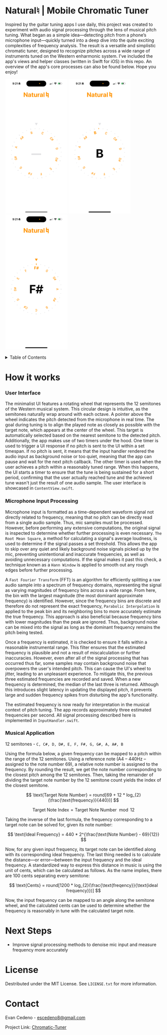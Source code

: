 # Natural♮ | Mobile Chromatic Tuner
Inspired by the guitar tuning apps I use daily, this project was created to experiment with audio signal processing through the lens of musical pitch tuning. What began as a simple idea—detecting pitch from a phone’s microphone input—quickly turned into a deep dive into the quite exciting complexities of frequency analysis. The result is a versatile and simplistic chromatic tuner, designed to recognize pitches across a wide range of instruments tuned on the Western enharmonic system. I've included the app's views and helper classes (written in Swift for iOS) in this repo. An overview of the app's core processes can also be found below. Hope you enjoy!


<img src="https://github.com/EvanC8/chromatic-Tuner/blob/main/Demos/demo2.PNG?raw=true" width="200"> <img src="https://github.com/EvanC8/chromatic-Tuner/blob/main/Demos/demo1.PNG?raw=true" width="200"> <img src="https://github.com/EvanC8/chromatic-Tuner/blob/main/Demos/demo3.PNG?raw=true" width="200">
<br>

<!-- TABLE OF CONTENTS -->
<details>
  <summary>Table of Contents</summary>
  <ol>
    <li>
      <a href="#how-it-works">How it works</a>
      <ul>
        <li><a href="#User-Interface">User Interface</a></li>
        <li><a href="#Microphone-Input-Processing">Microphone Input Processing</a></li>
        <li><a href="#Musical-Application">Musical Application</a></li>
      </ul>
    </li>
    <li><a href="#next-steps">Next Steps</a></li>
    <li><a href="#license">License</a></li>
    <li><a href="#contact">Contact</a></li>
  </ol>
</details>

# How it works

### User Interface
The minimalist UI features a rotating wheel that represents the 12 semitones of the Western musical system. This circular design is intuitive, as the semitones naturally wrap around with each octave. A pointer above the wheel indicates the pitch detected from the microphone in real time. The goal during tuning is to align the played note as closely as possible with the target note, which appears at the center of the wheel. This target is automatically selected based on the nearest semitone to the detected pitch. Additionally, the app makes use of two timers under the hood. One timer is used to trigger a UI response if no pitch is sent to the UI within a set timespan. If no pitch is sent, it means that the input handler rendered the audio input as background noise or too quiet, meaning that the app can pause and wait for the next pitch callback. The other timer is used when the user achieves a pitch within a reasonably tuned range. When this happens, the UI starts a timer to ensure that the tune is being sustained for a short period, confirming that the user actually reached tune and the achieved tune wasn't just the result of one audio sample. The user interface is showcased in `ContentView.swift`.

### Microphone Input Processing
Microphone input is formatted as a time-dependent waveform signal not directly related to frequency, meaning that no pitch can be directly read from a single audio sample. Thus, mic samples must be processed. However, before performing any extensive computations, the original signal is inspected to determine whether further processing is even necessary. `The Root Mean Square`, a method for calculating a signal's average loudness, is used to determine if the signal passes a set threshold. This allows the app to skip over any quiet and likely background noise signals picked up by the mic, preventing unintentional and inaccurate frequencies, as well as avoiding unnecessary computations. If the signal makes it past this check, a technique known as a `Hann Window` is applied to smooth out any rough edges before further processing.

A `Fast Fourier Transform` (FFT) is an algorithm for efficiently splitting a raw audio sample into a spectrum of frequency domains, representing the signal as varying magnitudes of frequency bins across a wide range. From here, the bin with the largest magnitude (the most dominant approximate frequency) is identified. However, since the frequency bins are discrete and therefore do not represent the exact frequency, `Parabolic Interpolation` is applied to the peak bin and its neighboring bins to more accurately estimate the true frequency. This approach is also beneficial because frequency bins with lower magnitudes than the peak are ignored. Thus, background noise can be mixed into the signal as long as the dominant frequency remains the pitch being tested.

Once a frequency is estimated, it is checked to ensure it falls within a reasonable instrumental range. This filter ensures that the estimated frequency is plausible and not a result of miscalculation or further inaccuracies. However, even after all of the signal processing that has occurred thus far, some samples may contain background noise that overpowers the user's intended pitch. This can cause the UI's wheel to jitter, leading to an unpleasant experience. To mitigate this, the previous three estimated frequencies are recorded and saved. When a new frequency is determined, the median of the last three is returned. Although this introduces slight latency in updating the displayed pitch, it prevents large and sudden frequency spikes from disturbing the app's functionality.

The estimated frequency is now ready for interpretation in the musical context of pitch tuning. The app records approximately three estimated frequencies per second. All signal processing described here is implemented in `InputHandler.swift`.

### Musical Application
12 semitones - ```C, C#, D, D#, E, F, F#, G, G#, A, A#, B```

Using the formula below, a given frequency can be mapped to a pitch within the range of the 12 semitones. Using a reference note (A4 – 440Hz – assigned to the note number 69), a relative note number is assigned to the frequency. By rounding the result, we get the note number corresponding to the closest pitch among the 12 semitones. Then, taking the remainder of dividing the target note number by the 12 semitone count yields the index of the closest semitone.

$$ \text{Target Note Number} = round[69 + 12 * log_{2}(\frac{\text{frequency}}{440})] $$

$$ \text{Target Note Index} = \text{Target Note Number}\mod{12} $$

Taking the inverse of the last formula, the frequency corresponding to a target note can be solved for, given its note number:

$$ \text{Ideal Frequency} = 440 * 2^{\frac{\text{Note Number} - 69}{12}} $$

Now, for any given input frequency, its target note can be identified along with its corresponding ideal frequency. The last thing needed is to calculate the distance—or error—between the input frequency and the ideal frequency. A standardized way to express this distance in music is using the unit of cents, which can be calculated as follows. As the name implies, there are 100 cents separating every semitone:

$$ \text{Cents} = round[1200 * log_{2}(\frac{\text{freqency}}{\text{ideal frequency}})] $$

Now, the input frequency can be mapped to an angle along the semitone wheel, and the calculated cents can be used to determine whether the frequency is reasonably in tune with the calculated target note.


# Next Steps
* Improve signal processing methods to denoise mic input and measure frequency more accurately

# License
Destributed under the MIT License. See `LICENSE.txt` for more information.

# Contact
Evan Cedeno - escedeno8@gmail.com

Project Link: [Chromatic-Tuner](https://github.com/EvanC8/Chromatic-Tuner)

